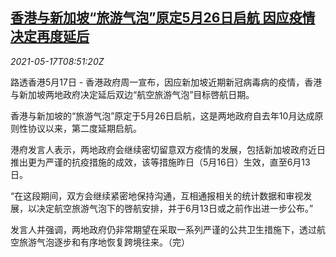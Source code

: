 <!--1621242062000-->
[香港与新加坡“旅游气泡”原定5月26日启航 因应疫情决定再度延后](https://cn.reuters.com/article/hk-singapore-travel-bubble-0517-idCNKCS2CY0PX)
------

<div><i>2021-05-17T08:51:20Z</i></div><p>路透香港5月17日 - 香港政府周一宣布，因应新加坡近期新冠病毒病的疫情，香港与新加坡两地政府决定延后双边“航空旅游气泡”目标啓航日期。</p><p>香港与新加坡的“旅游气泡”原定于5月26日启航，这是两地政府自去年10月达成原则性协议以来，第二度延期启航。</p><p>港府发言人表示，两地政府会继续密切留意双方疫情的发展，包括新加坡政府近日推出更为严谨的抗疫措施的成效，该等措施昨日（5月16日）生效，直至6月13日。</p><p>“在这段期间，双方会继续紧密地保持沟通，互相通报相关的统计数据和审视发展，以决定航空旅游气泡下的啓航安排，并于6月13日或之前作出进一步公布。”</p><p>发言人并强调，两地政府仍非常期望在采取一系列严谨的公共卫生措施下，透过航空旅游气泡逐步和有序地恢复跨境往来。（完）</p>
